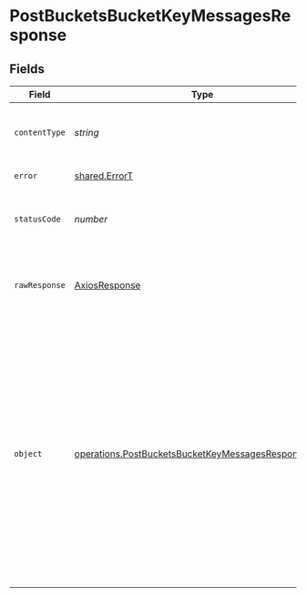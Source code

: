 # PostBucketsBucketKeyMessagesResponse


## Fields

| Field                                                                                                                                                                                                                              | Type                                                                                                                                                                                                                               | Required                                                                                                                                                                                                                           | Description                                                                                                                                                                                                                        |
| ---------------------------------------------------------------------------------------------------------------------------------------------------------------------------------------------------------------------------------- | ---------------------------------------------------------------------------------------------------------------------------------------------------------------------------------------------------------------------------------- | ---------------------------------------------------------------------------------------------------------------------------------------------------------------------------------------------------------------------------------- | ---------------------------------------------------------------------------------------------------------------------------------------------------------------------------------------------------------------------------------- |
| `contentType`                                                                                                                                                                                                                      | *string*                                                                                                                                                                                                                           | :heavy_check_mark:                                                                                                                                                                                                                 | HTTP response content type for this operation                                                                                                                                                                                      |
| `error`                                                                                                                                                                                                                            | [shared.ErrorT](../../models/shared/errort.md)                                                                                                                                                                                     | :heavy_minus_sign:                                                                                                                                                                                                                 | Unexpected error                                                                                                                                                                                                                   |
| `statusCode`                                                                                                                                                                                                                       | *number*                                                                                                                                                                                                                           | :heavy_check_mark:                                                                                                                                                                                                                 | HTTP response status code for this operation                                                                                                                                                                                       |
| `rawResponse`                                                                                                                                                                                                                      | [AxiosResponse](https://axios-http.com/docs/res_schema)                                                                                                                                                                            | :heavy_minus_sign:                                                                                                                                                                                                                 | Raw HTTP response; suitable for custom response parsing                                                                                                                                                                            |
| `object`                                                                                                                                                                                                                           | [operations.PostBucketsBucketKeyMessagesResponseBody](../../models/operations/postbucketsbucketkeymessagesresponsebody.md)                                                                                                         | :heavy_minus_sign:                                                                                                                                                                                                                 | The response includes a list of result objects for the message(s) submitted. It will always return an array, even if only one message was created. The order of the result objects corresponds to the order of messages submitted. |